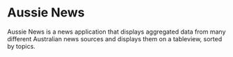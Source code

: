 #  Aussie News

Aussie News is a news application that displays aggregated data from many different Australian news sources and displays them on a tableview, sorted by topics. 
